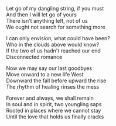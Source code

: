 Let go of my dangling string, if you must\
And then I will let go of yours\
There isn't anything left, not of us\
We ought not search for something more

I can only envision, what could have been?\
Who in the clouds above would know?\
If the two of us hadn't reached our end\
Disconnected romance

Now we may say our last goodbyes\
Move onward to a new life West\
Downward the fall before upward the rise\
The rhythm of healing rinses the mess

Forever and always, we shall remain\
In soul and in spirit, two youngling saps\
Rooted in places where we cannot stay\
Until the love that holds us finally cracks